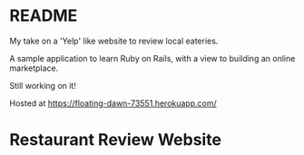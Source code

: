 # README

My take on a 'Yelp' like website to review local eateries.

A sample application to learn Ruby on Rails, with a view to building an online marketplace.

Still working on it!

Hosted at https://floating-dawn-73551.herokuapp.com/

# Restaurant Review Website
